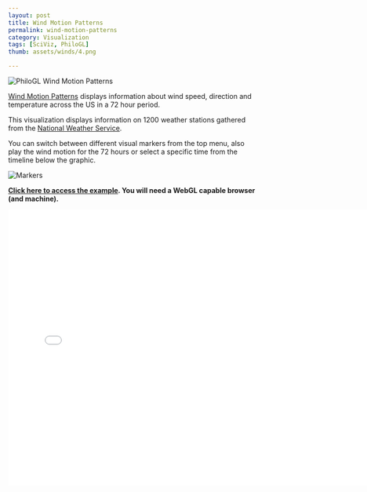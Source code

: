 ```yaml
---
layout: post
title: Wind Motion Patterns
permalink: wind-motion-patterns
category: Visualization
tags: [SciViz, PhiloGL]
thumb: assets/winds/4.png

---
```


![PhiloGL Wind Motion Patterns](/assets/winds/map1.png)

[Wind Motion Patterns](http://www.senchalabs.org/philogl/PhiloGL/examples/winds/) displays
information about wind speed, direction and temperature across the US in
a 72 hour period.

This visualization displays information on 1200 weather stations gathered from
the [National Weather Service](http://www.nws.noaa.gov/climate/).

You can switch between different visual markers from the top menu, also
play the wind motion for the 72 hours or select a specific time from the
timeline below the graphic.

![Markers](/assets/winds/map2.png)

**[Click here to access the example](http://senchalabs.github.com/philogl/PhiloGL/examples/winds/). You will need a WebGL capable
browser (and machine).**

<iframe width="750" height="563" src="//www.youtube.com/embed/5HOuF6otV9E?rel=0&amp;controls=0&amp;showinfo=0" frameborder="0" allowfullscreen="true">
</iframe>


